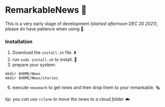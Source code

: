 # RemarkableNews 📰
This is a very early stage of development *(started afternoon DEC 20 2021)*, please do have patience when using 🙂.
### Installation
1. Download the `install.sh` file. ⬇️
3. run `sudo install.sh` to install. 🏃
4. prepare your system:
```
mkdir $HOME/News
mkdir $HOME/News/stories
```
6. execute `newsmark` to get news and then drop them to your remarkable. 🗞️

*tip: you can use `rclone` to move the news to a cloud folder ☁️* 
